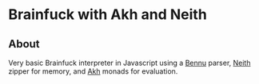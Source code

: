 # Brainfuck with Akh and Neith

## About
Very basic Brainfuck interpreter in Javascript using a [Bennu][bennu] parser,
[Neith][neith] zipper for memory, and [Akh][akh] monads for evaluation.

[bennu]: https://github.com/mattbierner/bennu
[neith]: https://github.com/mattbierner/neith
[akh]: https://github.com/mattbierner/akh
